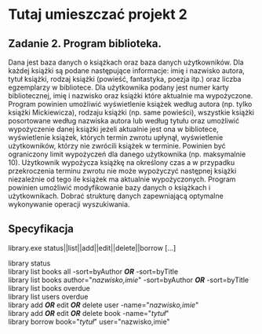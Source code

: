 # Tutaj umieszczać projekt 2

## Zadanie 2. Program biblioteka.  
Dana jest baza danych o książkach oraz baza danych użytkowników. 
Dla każdej książki są podane następujące informacje: imię i nazwisko autora, tytuł książki, rodzaj książki (powieść, fantastyka, poezja itp.) oraz liczba egzemplarzy w bibliotece. 
Dla użytkownika podany jest numer karty bibliotecznej, imię i nazwisko oraz książki które aktualnie ma wypożyczone. 
Program powinien umożliwić wyświetlenie książek według autora (np. tylko książki Mickiewicza), rodzaju książki (np. same powieści), wszystkie książki posortowane według nazwiska autora lub według tytułu oraz umożliwić wypożyczenie danej książki jeżeli aktualnie jest ona w bibliotece, wyświetlenie książek, których termin zwrotu upłynął, wyświetlenie użytkowników, którzy nie zwrócili książek w terminie. 
Powinien być ograniczony limit wypożyczeń dla danego użytkownika (np. maksymalnie 10). 
Użytkownik wypożycza książkę na określony czas a w przypadku przekroczenia terminu zwrotu nie może wypożyczyć następnej książki niezależnie od tego ile książek ma aktualnie wypożyczonych. 
Program powinien umożliwić modyfikowanie bazy danych o książkach i użytkownikach. 
Dobrać strukturę danych zapewniającą optymalne wykonywanie operacji wyszukiwania.

## Specyfikacja  
library.exe status||list||add||edit||delete||borrow [...]  

library status  
library list books all -sort=byAuthor ***OR*** -sort=byTitle  
library list books author="*nazwisko,imie*" -sort=byAuthor ***OR*** -sort=byTitle  
library list books overdue  
library list users overdue  
library add ***OR*** edit ***OR*** delete user -name="*nazwisko,imie*"  
library add ***OR*** edit ***OR*** delete book -name="*tytuł*"  
library borrow book="*tytuł*" user="nazwisko,imie"